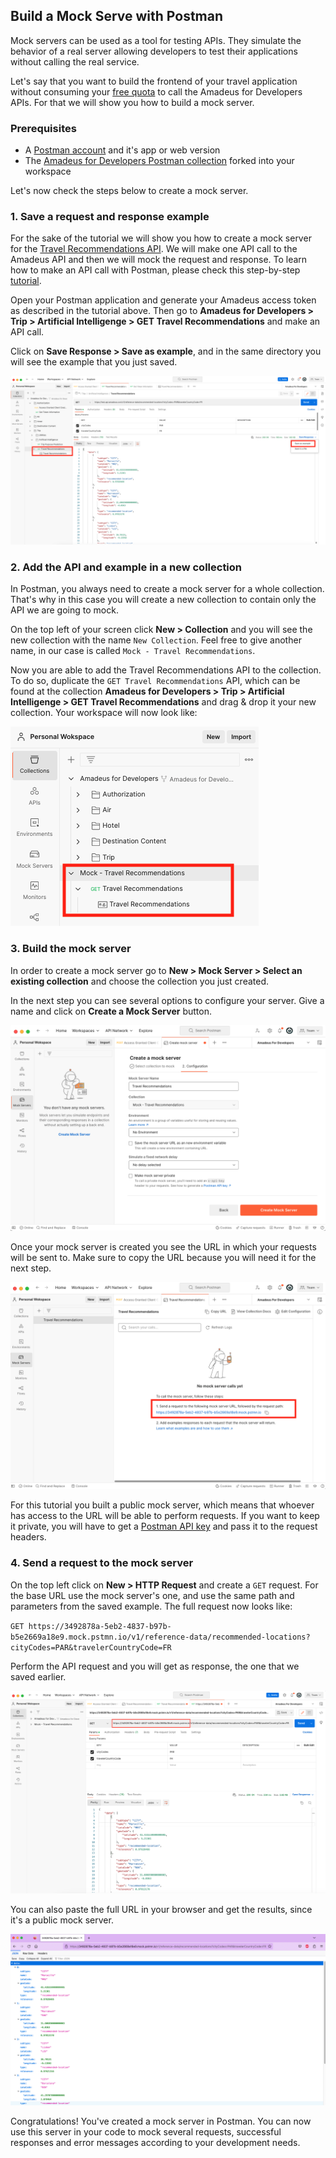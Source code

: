 
## Build a Mock Serve with Postman

Mock servers can be used as a tool for testing APIs. They simulate the behavior of a real server allowing developers to test their applications without calling the real service. 

Let's say that you want to build the frontend of your travel application without consuming your [free quota](https://developers.amadeus.com/pricing) to call the Amadeus for Developers APIs. For that we will show you how to build a mock server.

### Prerequisites
- A [Postman account](https://www.postman.com/) and it's app or web version
- The [Amadeus for Developers Postman collection](https://www.postman.com/amadeus4dev) forked into your workspace 

Let's now check the steps below to create a mock server.

### 1. Save a request and response example 

For the sake of the tutorial we will show you how to create a mock server for the [Travel Recommendations API](https://developers.amadeus.com/self-service/category/trip/api-doc/travel-recommendations). We will make one API call to the Amadeus API and then we will mock the request and response. To learn how to make an API call with Postman, please check this step-by-step [tutorial](https://amadeus4dev.github.io/developer-guides/developer-tools/postman/).

Open your Postman application and generate your Amadeus access token as described in the tutorial above. Then go to **Amadeus for Developers > Trip > Artificial Intelligenge > GET Travel Recommendations**  and make an API call.

Click on **Save Response > Save as example**, and in the same directory you will see the example that you just saved.

![1](../images/mock-server/mock-server-1.png)

### 2. Add the API and example in a new collection 

In Postman, you always need to create a mock server for a whole collection. That's why in this case you will create a new collection to contain only the API we are going to mock. 

On the top left of your screen click **New > Collection** and you will see the new collection with the name `New Collection`. Feel free to give another name, in our case is called  `Mock - Travel Recommendations`.

Now you are able to add the Travel Recommendations API to the collection. To do so, duplicate the `GET Travel Recommendations` API, which can be found at the collection **Amadeus for Developers > Trip > Artificial Intelligenge > GET Travel Recommendations** and drag & drop it your new collection. Your workspace will now look like: 


![2](../images/mock-server/mock-server-2.png)


### 3. Build the mock server

In order to create a mock server go to **New > Mock Server > Select an existing collection** and choose the collection you just created. 

In the next step you can see several options to configure your server. Give a name and click on **Create a Mock Server** button.


![3](../images/mock-server/mock-server-3.png)

Once your mock server is created you see the URL in which your requests will be sent to. Make sure to copy the URL because you will need it for the next step.

![4](../images/mock-server/mock-server-4.png)

For this tutorial you built a public mock server, which means that whoever has access to the URL will be able to perform requests. If you want to keep it private, you will have to get a [Postman API key](https://learning.postman.com/docs/developer/intro-api/) and pass it to the request headers.


### 4. Send a request to the mock server 

On the top left click on **New > HTTP Request** and create a `GET` request. For the base URL use the mock server's one, and use the same path and parameters from the saved example. The full request now looks like:

`GET https://3492878a-5eb2-4837-b97b-b5e2669a18e9.mock.pstmn.io/v1/reference-data/recommended-locations?cityCodes=PAR&travelerCountryCode=FR`

Perform the API request and you will get as response, the one that we saved earlier.

![5](../images/mock-server/mock-server-5.png)

You can also paste the full URL in your browser and get the results, since it's a public mock server.

![6](../images/mock-server/mock-server-6.png)

Congratulations! You've created a mock server in Postman. You can now use this server in your code to mock several requests, successful responses and error messages according to your development needs.